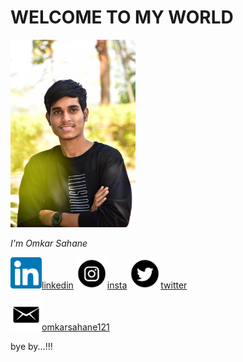 # WELCOME TO MY WORLD

  <img width="200" alt="portfolio_view" src="DSC_0021-01.jpeg">
  
  _I'm Omkar Sahane_

 
<img width="50" hight="50" src="likedin.png">[linkedin](https://www.linkedin.com/in/omkar-sahane-7452691b2 "CLICK")
<img width="50" hight="50" src="download.png">[insta](https://instagram.com/omkar_sahane_?igshid=z91jvrcb9vwy "CLICK")
<img width="50" hight="50" src="twt.png">[twitter](https://twitter.com/Omkarsahane5?s=09 "CLICK")<br>

<img width="50" hight="50" src="mail.png">[omkarsahane121](mailto:omkarsahane121@gmail.com?subject=[GitHub]%20Source%20Han%20Sans)


bye by...!!!

